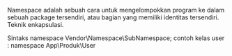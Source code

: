 Namespace
  adalah sebuah cara untuk mengelompokkan program ke dalam sebuah package tersendiri, atau bagian yang memiliki identitas tersendiri. Teknik enkapsulasi.

Sintaks
  namespace Vendor\Namespace\SubNamespace;
  contoh kelas user : namespace App\Produk\User